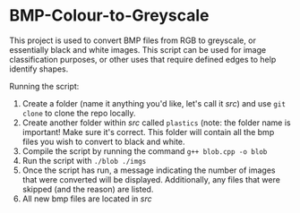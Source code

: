 # BMP-Colour-to-Greyscale

This project is used to convert BMP files from RGB to greyscale, or essentially black and white images. This script can be used for image classification purposes, or other uses that require defined edges to help identify shapes. 

Running the script:
1. Create a folder (name it anything you'd like, let's call it _src_) and use ```git clone``` to clone the repo locally. 
2. Create another folder within _src_ called ```plastics``` (note: the folder name is important! Make sure it's correct. This folder will contain all the bmp files you wish to convert to black and white.
3. Compile the script by running the command ```g++ blob.cpp -o blob```
4. Run the script with ```./blob ./imgs```
5. Once the script has run, a message indicating the number of images that were converted will be displayed. Additionally, any files that were skipped (and the reason) are listed. 
6. All new bmp files are located in _src_
